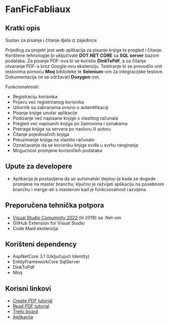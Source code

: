 # FanFicFabliaux
## Kratki opis
Sustav za pisanje i čitanje djela iz zajednice

Prijedlog za projekt jest web aplikacija za pisanje knjiga te pregled i čitanje. 
Korištene tehnologije bi uključivale **DOT.NET CORE** sa **SQL server** bazom podataka. 
Za pisanje PDF-ova bi se koristio **DinkToPdf**, a za čitanje otvaranje PDF-a kroz Google-ovu ekstenziju. 
Testiranje bi se provodilo unit testovima pomoću **Moq** biblioteke te **Selenium**-om za integracijske testove. 
Dokumentacija će se održavati **Doxygen**-om.

Funkcionalnosti:
-	Registraciju korisnika
-	Prijavu već registriranog korisnika
-	Izbornik sa zabranama ovisno o autentifikaciji
-	Pisanje knjige unutar aplikacije
-	Podizanje već napisane knjige s vlastitog računala
-	Pregled već napisanih knjiga po žanrovima i oznakama
-	Pretraga knjiga sa servera po naslovu ili autoru
-	Čitanje pojedinačnih knjiga
-	Preuzimanje knjiga na vlastito računalo
-	Označavanje  da se korisniku knjiga sviđa u svrhu rangiranja
-	Mogućnost promjene korisničkih podataka

## Upute za developere
- Aplikacija je postavljena da se automatski deploy-ja kada se dogode promjene na master branchu; ključno je razvijati aplikaciju na posebnom branchu i merge-ati s masterom kad je funkcionalnost razvijena

## Preporučena tehnička potpora
- [Visual Studio Comumnity 2022](https://visualstudio.microsoft.com/downloads/) (ili 2019) sa .Net-om
- GitHub Extension for Visual Studio
- Code Maid ekstenzija

## Korišteni dependency
- AspNetCore 3.1 (Uključujući Identity)
- EntityFrameworkCore SqlServer
- DinkToPdf
- Moq

## Korisni linkovi
- [Create PDF tutorial](https://www.infoworld.com/article/3605276/how-to-create-pdf-documents-in-aspnet-core-5.html)
- [Read PDF tutorial](https://stackoverflow.com/questions/60444003/how-can-i-create-and-display-a-pdf-file-for-a-net-core-mvc-web-application)
- [Trello board](https://trello.com/b/CqAKaHex/fanficfabliaux)
- [Aplikacija](https://fanficfabliaux.azurewebsites.net)
